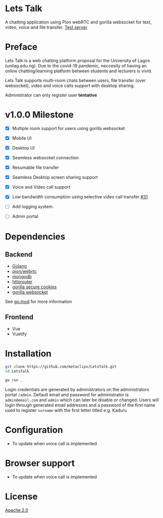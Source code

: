 # Lets Talk

A chatting application using Pion webRTC and gorilla websocket for text, video, voice and file transfer. [Test server](https://unilag-letstalk.herokuapp.com)


# Preface

Lets Talk is a web chatting platform proposal for the University of Lagos (unilag.edu.ng). Due to the covid-19 pandemic, neccesity of having an online chatting/learning platform between students and lecturers is vivid.

Lets Talk supports multi-room chats between users, file transfer (over websocket), video and voice calls support with desktop sharing.

Administrator can only register user **tentative**


# v1.0.0 Milestone

- [x] Multiple room support for users using gorilla websocket

- [x] Mobile UI

- [x] Desktop UI

- [x] Seamless websocket connection

- [x] Resumable file transfer

- [x] Seamless Desktop screen sharing support

- [x] Voice and Video call support

- [x] Low bandwidth consumption using selective video call transfer [#31](https://github.com/metaclips/LetsTalk/issues/31)

- [ ] Add logging system.

- [ ] Admin portal


# Dependencies

## Backend

 - [Golang](golang.org)
 - [pion/webrtc](https://github.com/pion/webrtc)
 - [mongodb](go.mongodb.org/mongo-driver)
 - [httprouter](github.com/julienschmidt/httprouter)
 - [gorilla secure cookies](github.com/gorilla/securecookie)
 - [gorilla websocket](github.com/gorilla/websocket)


See [go.mod](go.mod) for more information

## Frontend

 - Vue
 - Vuetify


# Installation
```bash
git clone https://github.com/metaclips/LetsTalk.git
cd LetsTalk

go run .
```


Login credentials are generated by administrators on the administrators portal `/admin`. Default email and password for administrator is `admin@email.com` and `admin` which can later be disable or changed.
Users will login through generated email addresses and a password of the first name used to register  `surname` with the first letter titled e.g. Kaduru


# Configuration

- To update when voice call is implemented


# Browser support

- To update when voice call is implemented

# License

[Apache 2.0](LICENSE)
